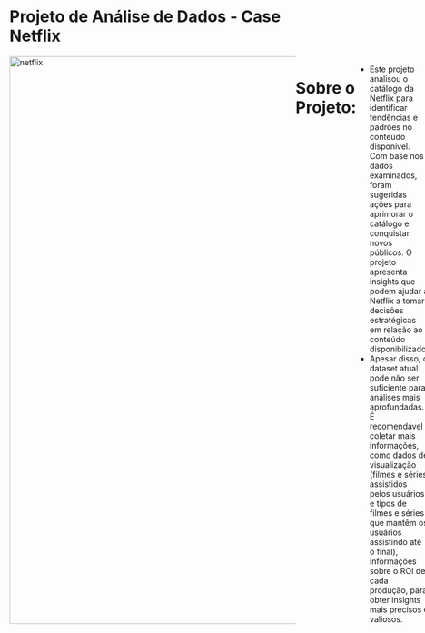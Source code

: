 # Projeto de Análise de Dados - Case Netflix
<div style="display: flex; justify-content: space-between;"> <br>
<img width="1000" alt="netflix" src="https://user-images.githubusercontent.com/120759992/235283693-2ca603e9-0d99-4032-a7d7-1ea06f451847.PNG">

# Sobre o Projeto:
- Este projeto analisou o catálogo da Netflix para identificar tendências e padrões no conteúdo disponível. Com base nos dados examinados, foram sugeridas ações para aprimorar o catálogo e conquistar novos públicos. O projeto apresenta insights que podem ajudar a Netflix a tomar decisões estratégicas em relação ao conteúdo disponibilizado. 
- Apesar disso, o dataset atual pode não ser suficiente para análises mais aprofundadas. É recomendável coletar mais informações, como dados de visualização (filmes e séries assistidos pelos usuários e tipos de filmes e séries que mantêm os usuários assistindo até o final), informações sobre o ROI de cada produção, para obter insights mais precisos e valiosos.
<br />

# Etapas do Projeto (DataOps)
- Definição do Problema de Negócio
- Mapeamento dos Dados
- Escolha das Ferramentas - Softwares Utilizados
- ETL (Extração, Transformação e Carregamento)
- Desenvolvimento do Dashboard
- Descobertas e Insights
- Recomendações
<br />

# Perguntas de Negócio
Como a Netflix pode otimizar a composição do seu catálogo para atender às preferências do público, considerando o número e a evolução das produções, as classificações etárias e a presença de diferentes países, a fim de oferecer uma experiência personalizada aos seus usuários?

Para isso, podemos quebrar o problema em perguntas específicas:
 
 - Qual é o número de produções no catálogo da Netflix?
 - Qual foi a evolução do catálogo da Netflix em relação à quantidade de filmes e programas de TV ao longo do tempo, e como essa evolução se comparou entre um ano e outro?
 - Quais são as classificações indicativas mais presentes no catálogo da Netflix?
 - Quais são os países com mais produções no catálogo da Netflix?
 - Qual é a porcentagem de filmes e programas de TV no catálogo da Netflix?

<br />

# Mapeamento dos Dados
- Os dados se encontram em um arquivo de formato CSV (Separado por vírgulas) conforme amostra abaixo:
 <img width="1000" alt="Imagem dados" src="https://user-images.githubusercontent.com/120759992/235331414-9dea41b9-4191-40e9-9466-9f2918d548f0.PNG">

 
<br />
 
# Softwares Utilizados
<img src="https://github.com/sempostma/office365-icons/blob/master/png/1024/excel.png" alt="Logo do GitHub" width="20" height="20"/> 
 Microsoft Excel
 <br />
 <img src="https://github.com/microsoft/PowerBI-Icons/blob/main/PNG/Power-BI.png" alt="Logo do GitHub" width="20" height="20"/> 
 Microsoft Power BI
                                                                                                            
 
<br />
 

# ETL (Extração, Transformação e Carregamento)
### Preparação dos dados
- Limpeza, transformação, modelagem, checagem da qualidade dos dados, etc.
### Análise exploratória
- Extração de estatísticas descritivas relevantes.

 <img width="1000" alt="ETL" src="https://user-images.githubusercontent.com/120759992/234715009-41cd4875-6830-4f42-b3d2-2a84dda0405c.PNG">
 
<br />
  
<br />
 
 
  
# Dashboard Interativo
- [Clique aqui para visualizar o dashboard de maneira interativa](https://app.powerbi.com/view?r=eyJrIjoiZWUwNDNhYTgtZjI0Yi00YTRiLWE5MzItOWYwZWZiM2YyOTg1IiwidCI6ImQ2ZjhiMGIwLTRiNzEtNDE1Yy1iODczLTk4ZDY3Mzc3MzhiZCJ9)

<br />
 
![Dash](https://user-images.githubusercontent.com/120759992/235677120-25a47eca-5fda-474c-9133-c85daaf04d03.png)




<br />
<br />


# Descobertas e Insights
<img width="1000" src="https://user-images.githubusercontent.com/120759992/235329230-ffb6313d-b259-4d16-99a5-06c6a781cb03.PNG">

## Evolução do cátalogo ao longo do tempo


 
- Observa-se oscilações na proporção de filmes para programas de TV ao longo dos anos analisados, com um aumento mais significativo dos filmes em relação aos programas de TV entre 2017 e 2018, e uma queda mais acentuada em 2020. No geral, os filmes apresentaram um crescimento maior em relação aos programas de TV.

Abaixo a proporção do catálogo desde 2015:

- 2015: 58 filmes / 30 programas de TV = 1.93 filmes por programa de TV. 
- 2016: 258 filmes / 185 programas de TV = 1.39 filmes por programa de TV. 
- 2017: 864 filmes / 361 programas de TV = 2.39 filmes por programa de TV. 
- 2018: 1255 filmes / 430 programas de TV = 2.92 filmes por programa de TV.
- 2019: 1497 filmes / 656 programas de TV = 2.28 filmes por programa de TV.
- 2020: 1312 filmes / 697 programas de TV = 1.88 filmes por programa de TV.
 
 <br />
 
 ## Classificação Indicativa
 
 [Clique aqui para saber mais sobre as classificações indicativas](https://github.com/jguilhermeex/portfolio_powerbi/blob/main/CLASSIFICA%C3%87%C3%95ES%20INDICATIVAS.pdf)

- As classificações indicativas TV-MA, TV-14 e TV-PG são as líderes no dashboard da Netflix desde 2015 com TV-MA sempre na liderança.

- A classificação TV-MA, que significa "apenas para adultos", é a que tem a maior popularidade e pode indicar que um público mais adulto consome as produções da plataforma. A classificação TV-14, que significa "adequado para maiores de 14 anos", também é popular entre os usuários da Netflix, enquanto a classificação TV-PG, que significa "orientação parental sugerida", é mais adequada para crianças.

- Embora as classificações indicativas sejam importantes para orientar o público sobre o conteúdo, também é interessante observar que todas as três classificações têm mais filmes do que programas de TV no catálogo da Netflix.
 
 <br />
 
 ## Países
 
- Os Estados Unidos têm sido o país com maior número de produções no catálogo da Netflix ao longo dos anos, enquanto a Índia ocupa o segundo lugar, porém com uma diferença significativa em relação ao número de títulos.
 
- Do TOP 10, apenas Reino Unido, Japão e Coreia do Sul possuem mais programas de TV do que filmes.
 
 <br />
 
 # Recomendações ao tomador de decisão

 - Analisar a demanda por filmes e programas de TV entre os usuários da Netflix e ajustar o catálogo de acordo com essas tendências.
 - Explorar a possibilidade de produzir mais conteúdo com classificações indicativas TV-MA e TV-14, já que essas classificações são as mais populares entre os usuários da Netflix.
 - Investir em produções oriundas de países que apresentam um potencial de crescimento no número de títulos no catálogo da Netflix, como é o caso da Índia.
 - Analisar o desempenho de produções de países como Reino Unido, Japão e Coreia do Sul, que possuem mais programas de TV do que filmes, e considerar a inclusão de mais produções desses países no catálogo da Netflix.
 - Apesar de fornecer informações valiosas, o dataset atual pode não ser suficiente para análises mais aprofundadas. É recomendável coletar mais informações, como dados de visualização (filmes e séries assistidos pelos usuários e tipos de filmes e séries que mantêm os usuários assistindo até o final), informações sobre o ROI de cada produção, para obter insights mais precisos e valiosos.
<br />

# BÔNUS - Dica de Ferramenta - Tooltip
- As dicas de ferramentas no Power BI permitem análises dentro de outras análises, conforme mostrado no vídeo abaixo.
 
https://user-images.githubusercontent.com/120759992/235327392-e5c734a9-d772-4fee-a4c7-5c1abcee6b6b.mp4



